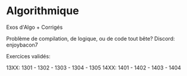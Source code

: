 # Algorithmique
Exos d'Algo + Corrigés

Problème de compilation, de logique, ou de code tout bête?
Discord: enjoybacon7

Exercices validés:

13XX:
  1301 - 1302 - 1303 - 1304 - 1305
14XX:
  1401 - 1402 - 1403 - 1404
